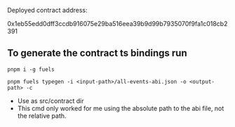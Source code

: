 
Deployed contract address:

0x1eb55edd0dff3ccdb916075e29ba516eea39b9d99b7935070f9fa1c018cb2391

## To generate the contract ts bindings run

`pnpm i -g fuels`

`pnpm fuels typegen -i <input-path>/all-events-abi.json -o <output-path> -c `

* Use <output-path> as src/contract dir
* This cmd only worked for me using the absolute path to the abi file, not the relative path.